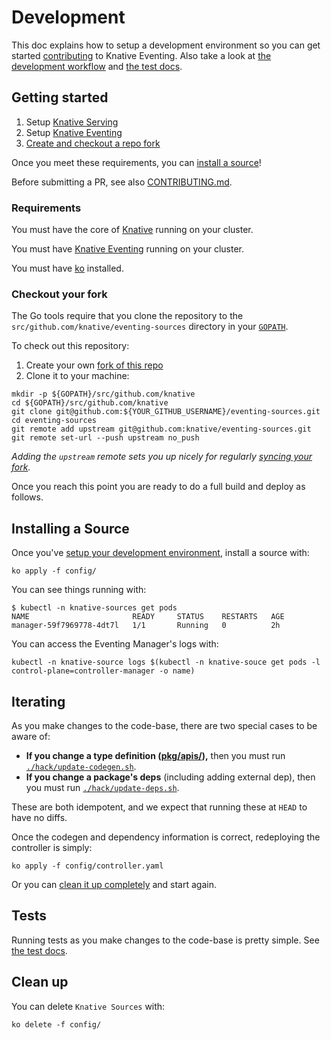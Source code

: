 # Development

This doc explains how to setup a development environment so you can get started
[contributing](./CONTRIBUTING.md) to Knative Eventing. Also take a look at [the
development workflow](./CONTRIBUTING.md#workflow) and [the test
docs](./test/README.md).

## Getting started

1. Setup [Knative Serving](http://github.com/knative/serving)
1. Setup [Knative Eventing](http://github.com/knative/eventing)
1. [Create and checkout a repo fork](#checkout-your-fork)

Once you meet these requirements, you can [install a source](#installing-a-source)!

Before submitting a PR, see also [CONTRIBUTING.md](./CONTRIBUTING.md).

### Requirements

You must have the core of [Knative](http://github.com/knative/serving) running
on your cluster.

You must have [Knative Eventing](http://github.com/knative/serving) running on
your cluster.

You must have
[ko](https://github.com/google/go-containerregistry/blob/master/cmd/ko/README.md
) installed.

### Checkout your fork

The Go tools require that you clone the repository to the
`src/github.com/knative/eventing-sources` directory in your
[`GOPATH`](https://github.com/golang/go/wiki/SettingGOPATH).

To check out this repository:

1. Create your own [fork of this repo](https://help.github.com/articles/fork-a-repo/)
2. Clone it to your machine:
  ```shell
  mkdir -p ${GOPATH}/src/github.com/knative
  cd ${GOPATH}/src/github.com/knative
  git clone git@github.com:${YOUR_GITHUB_USERNAME}/eventing-sources.git
  cd eventing-sources
  git remote add upstream git@github.com:knative/eventing-sources.git
  git remote set-url --push upstream no_push
  ```

_Adding the `upstream` remote sets you up nicely for regularly [syncing your
fork](https://help.github.com/articles/syncing-a-fork/)._

Once you reach this point you are ready to do a full build and deploy as follows.

## Installing a Source

Once you've [setup your development environment](#getting-started), install a
source with:

<!-- TODO(n3wscott): Update to show how to install a single source. -->

```shell
ko apply -f config/
```

You can see things running with:

```shell
$ kubectl -n knative-sources get pods
NAME                       READY     STATUS    RESTARTS   AGE
manager-59f7969778-4dt7l   1/1       Running   0          2h
```

You can access the Eventing Manager's logs with:

```shell
kubectl -n knative-source logs $(kubectl -n knative-souce get pods -l control-plane=controller-manager -o name)
```

## Iterating

As you make changes to the code-base, there are two special cases to be aware of:

- **If you change a type definition ([pkg/apis/](./pkg/apis/.)),** then you must run
  [`./hack/update-codegen.sh`](./hack/update-codegen.sh).
- **If you change a package's deps** (including adding external dep), then you must run
  [`./hack/update-deps.sh`](./hack/update-deps.sh).


These are both idempotent, and we expect that running these at `HEAD` to have
no diffs.

Once the codegen and dependency information is correct, redeploying the
controller is simply:

```shell
ko apply -f config/controller.yaml
```

Or you can [clean it up completely](#clean-up) and start again.

## Tests

Running tests as you make changes to the code-base is pretty simple. See [the
test docs](./test/README.md).

## Clean up

You can delete `Knative Sources` with:

```shell
ko delete -f config/
```

<!-- 
TODO(#15): Add default telemetry.
## Telemetry

See [telemetry documentation](./docs/telemetry.md).
-->
